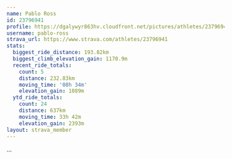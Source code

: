 ```yaml
---
name: Pablo Ross
id: 23796941
profile: https://dgalywyr863hv.cloudfront.net/pictures/athletes/23796941/14615399/1/large.jpg
username: pablo-ross
strava_url: https://www.strava.com/athletes/23796941
stats:
  biggest_ride_distance: 193.82km
  biggest_climb_elevation_gain: 1170.9m
  recent_ride_totals:
    count: 5
    distance: 232.83km
    moving_time: '08h 34m'
    elevation_gain: 1089m
  ytd_ride_totals:
    count: 24
    distance: 637km
    moving_time: 33h 42m
    elevation_gain: 2393m
layout: strava_member
--- 
```

...
